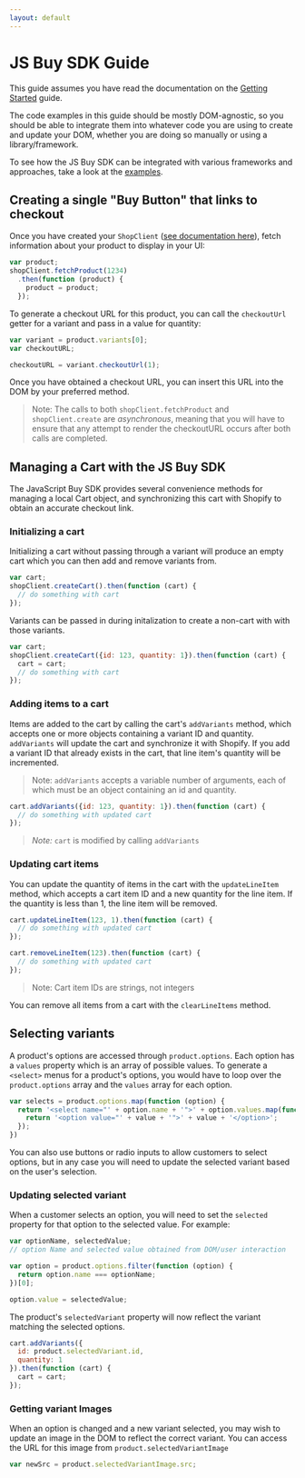 ```yaml
---
layout: default
---
```


# JS Buy SDK Guide

This guide assumes you have read the documentation on the [Getting Started](/js-buy-sdk/) guide.

The code examples in this guide should be mostly DOM-agnostic, so you should be able to integrate them
into whatever code you are using to create and update your DOM, whether you are doing so manually
or using a library/framework.

To see how the JS Buy SDK can be integrated with various frameworks and approaches, take a look at
the [examples](/js-buy-sdk/examples).

## Creating a single "Buy Button" that links to checkout

Once you have created your `ShopClient` ([see documentation here](/js-buy-sdk/#creating-a-shop-client)), fetch information about your product to display in your UI:

```js
var product;
shopClient.fetchProduct(1234)
  .then(function (product) {
    product = product;
  });
```

To generate a checkout URL for this product, you can call the `checkoutUrl` getter for a variant and pass in a value for quantity:

```js
var variant = product.variants[0];
var checkoutURL;

checkoutURL = variant.checkoutUrl(1);
```

Once you have obtained a checkout URL, you can insert this URL into the DOM by your preferred method.

> Note: The calls to both `shopClient.fetchProduct` and `shopClient.create` are *asynchronous*, meaning that
> you will have to ensure that any attempt to render the checkoutURL occurs after both calls are completed.

## Managing a Cart with the JS Buy SDK

The JavaScript Buy SDK provides several convenience methods for managing a local Cart object, and synchronizing
this cart with Shopify to obtain an accurate checkout link.

### Initializing a cart

Initializing a cart without passing through a variant will produce an empty cart which you can then
add and remove variants from.

```js
var cart;
shopClient.createCart().then(function (cart) {
  // do something with cart
});
```

Variants can be passed in during initalization to create a non-cart with with those variants.

```js
var cart;
shopClient.createCart({id: 123, quantity: 1}).then(function (cart) {
  cart = cart;
  // do something with cart
});
```

### Adding items to a cart

Items are added to the cart by calling the cart's `addVariants` method, which accepts one or more objects containing
a variant ID and quantity. `addVariants` will update the cart and synchronize it with Shopify. If you add a
variant ID that already exists in the cart, that line item's quantity will be incremented.

> Note: `addVariants` accepts a variable number of arguments, each of which must be an object containing an id and quantity.

```js
cart.addVariants({id: 123, quantity: 1}).then(function (cart) {
  // do something with updated cart
});
```
> *Note:* `cart` is modified by calling `addVariants`

### Updating cart items

You can update the quantity of items in the cart with the `updateLineItem` method, which accepts a cart item ID and a new quantity
for the line item. If the quantity is less than 1, the line item will be removed.  

```js
cart.updateLineItem(123, 1).then(function (cart) {
  // do something with updated cart
});

cart.removeLineItem(123).then(function (cart) {
  // do something with updated cart
});
```

> Note: Cart item IDs are strings, not integers

You can remove all items from a cart with the `clearLineItems` method.

## Selecting variants

A product's options are accessed through `product.options`. Each option has a `values` property which is an array of possible values.
To generate a `<select>` menus for a product's options, you would have to loop over the `product.options` array and the `values` array for each option.

```js
var selects = product.options.map(function (option) {
  return '<select name="' + option.name + '">' + option.values.map(function(value) {
    return '<option value="' + value + '">' + value + '</option>';
  });
})
```

You can also use buttons or radio inputs to allow customers to select options, but in any case you will need to update the selected variant based
on the user's selection.

### Updating selected variant

When a customer selects an option, you will need to set the `selected` property for that option to the selected value. For example:

```js
var optionName, selectedValue;
// option Name and selected value obtained from DOM/user interaction

var option = product.options.filter(function (option) {
  return option.name === optionName;
})[0];

option.value = selectedValue;
```

The product's `selectedVariant` property will now reflect the variant matching the selected options.

```js
cart.addVariants({
  id: product.selectedVariant.id,
  quantity: 1
}).then(function (cart) {
  cart = cart;
});
```

### Getting variant Images

When an option is changed and a new variant selected, you may wish to update an image in the DOM to reflect
the correct variant. You can access the URL for this image from `product.selectedVariantImage`

```js
var newSrc = product.selectedVariantImage.src;
```
